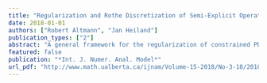 ```yaml
---
title: "Regularization and Rothe Discretization of Semi-Explicit Operator DAEs"
date: 2018-01-01
authors: ["Robert Altmann", "Jan Heiland"]
publication_types: ["2"]
abstract: "A general framework for the regularization of constrained PDEs, also called operator differential-algebraic equations (operator DAEs), is presented. The given procedure works for semi-explicit and semi-linear operator DAEs of first order including the Navier-Stokes and other flow equations. The proposed reformulation is consistent, i.e., the solution of the PDE remains untouched. Its main advantage is that it regularizes the operator DAE in the sense thata semi-discretization in space leads to a DAE of lower index. Furthermore, a stability analysisis presented for the linear case, which shows that the regularization provides benefits also for the application of the Rothe method. For this, the influence of perturbations is analyzed for the different formulations. The results are verified by means of a numerical example with an adaptive space discretization."
featured: false
publication: "*Int. J. Numer. Anal. Model*"
url_pdf: "http://www.math.ualberta.ca/ijnam/Volume-15-2018/No-3-18/2018-03-08.pdf"
---
```


